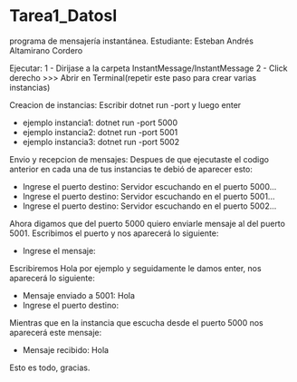 # Tarea1_DatosI
programa de mensajería instantánea.
Estudiante: Esteban Andrés Altamirano Cordero


Ejecutar:
1 - Dirijase a la carpeta InstantMessage/InstantMessage
2 - Click derecho >>> Abrir en Terminal(repetir este paso para crear varias instancias)

Creacion de instancias:
Escribir dotnet run -port <puerto-de-escucha> y luego enter
  - ejemplo instancia1: dotnet run -port 5000
  - ejemplo instancia2: dotnet run -port 5001
  - ejemplo instancia3: dotnet run -port 5002

Envio y recepcion de mensajes:
Despues de que ejecutaste el codigo anterior en cada una de tus instancias te debió de aparecer esto:
  - Ingrese el puerto destino: Servidor escuchando en el puerto 5000...
  - Ingrese el puerto destino: Servidor escuchando en el puerto 5001...
  - Ingrese el puerto destino: Servidor escuchando en el puerto 5002...

Ahora digamos que del puerto 5000 quiero enviarle mensaje al del puerto 5001.
Escribimos el puerto y nos aparecerá lo siguiente:
  - Ingrese el mensaje:

Escribiremos Hola por ejemplo y seguidamente le damos enter, nos aparecerá lo siguiente:
  - Mensaje enviado a 5001: Hola
  - Ingrese el puerto destino:

Mientras que en la instancia que escucha desde el puerto 5000 nos aparecerá este mensaje:
  - Mensaje recibido: Hola




Esto es todo, gracias.
 
